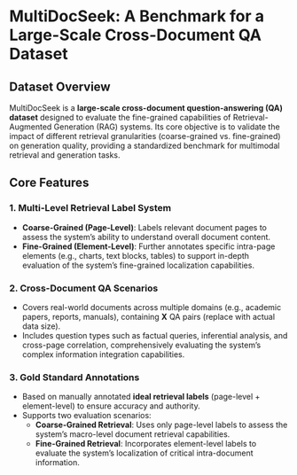 # MultiDocSeek: A Benchmark for a Large-Scale Cross-Document QA Dataset 

## Dataset Overview  
MultiDocSeek is a **large-scale cross-document question-answering (QA) dataset** designed to evaluate the fine-grained capabilities of Retrieval-Augmented Generation (RAG) systems. Its core objective is to validate the impact of different retrieval granularities (coarse-grained vs. fine-grained) on generation quality, providing a standardized benchmark for multimodal retrieval and generation tasks.  


## Core Features  
### 1. **Multi-Level Retrieval Label System**  
- **Coarse-Grained (Page-Level)**: Labels relevant document pages to assess the system’s ability to understand overall document content.  
- **Fine-Grained (Element-Level)**: Further annotates specific intra-page elements (e.g., charts, text blocks, tables) to support in-depth evaluation of the system’s fine-grained localization capabilities.  

### 2. **Cross-Document QA Scenarios**  
- Covers real-world documents across multiple domains (e.g., academic papers, reports, manuals), containing **X** QA pairs (replace with actual data size).  
- Includes question types such as factual queries, inferential analysis, and cross-page correlation, comprehensively evaluating the system’s complex information integration capabilities.  

### 3. **Gold Standard Annotations**  
- Based on manually annotated **ideal retrieval labels** (page-level + element-level) to ensure accuracy and authority.  
- Supports two evaluation scenarios:  
  - **Coarse-Grained Retrieval**: Uses only page-level labels to assess the system’s macro-level document retrieval capabilities.  
  - **Fine-Grained Retrieval**: Incorporates element-level labels to evaluate the system’s localization of critical intra-document information.  


